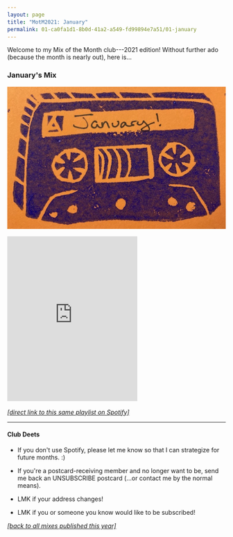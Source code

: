 ```yaml
---
layout: page
title: "MotM2021: January"
permalink: 01-ca0fa1d1-8b0d-41a2-a549-fd99894e7a51/01-january
---
```


Welcome to my Mix of the Month club---2021 edition! Without further ado (because the month is nearly out), here is...

### January's Mix
![Tape cassette with "January" label](../assets/01-jan.jpg)

<iframe src="https://open.spotify.com/embed/playlist/3btOeTQOpWh2SLXk6GgJc4" width="300" height="380" frameborder="0" allowtransparency="true" allow="encrypted-media"></iframe>

[_[direct link to this same playlist on Spotify]_](https://open.spotify.com/playlist/3btOeTQOpWh2SLXk6GgJc4?si=x4QgZdhxTqe-el0Wh0JuTw)

-----

#### Club Deets
- If you don't use Spotify, please let me know so that I can strategize for future months. :)

- If you're a postcard-receiving member and no longer want to be, send me back an UNSUBSCRIBE postcard (...or contact me by the normal means).

- LMK if your address changes!

- LMK if you or someone you know would like to be subscribed!

[_[back to all mixes published this year]_](../index.md)
